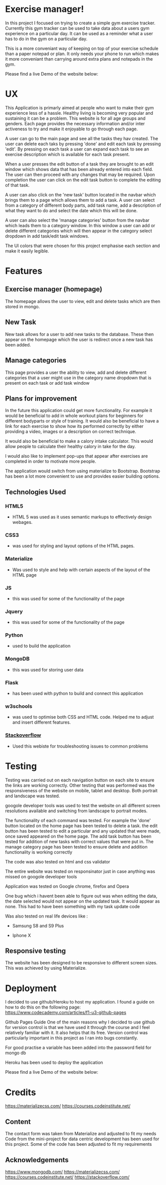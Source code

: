 # Exercise manager!

In this project I focused on trying to create a simple gym exercise tracker. Currently this gym tracker can be used to take data about a users gym experience on a particular day. It can be used as a reminder what a user has to do in the gym on a particular day.

This is a more conveniant way of keeping on top of your exercise schedule than a paper notepad or plan. It only needs your phone to run which makes it more conveniant than carrying around  extra plans and notepads in the gym. 


Please find a live Demo of the website below:



# UX
This Application is primarly aimed at people who want to make their gym experience less of a hassle. Healthy living is becoming very popular and sustaining it can be a problem. This website is for all age groups and genders. Each page provides the necessary information and/or inter activeness to try and make it enjoyable to go through each page. 

A user can go to the main page and see all the tasks they hav created. The user can delete each taks by pressing 'done' and edit each task by pressing 'edit'. By pressing on each task a user can expand each task to see an exercise description which is available for each task present.

When a user presses the edit button of a task they are brought to an edit window which shows data that has been already entered into each field. The user can then proceed with any changes that may be required. Upon completion the user can click on the edit task button to complete the editing of that task.

A user can also click on the 'new task' button located in the navbar which brings them to a page which allows them to add a task. A user can select from a category of different body parts, add task name, add a description of what they want to do and select the date which this will be done.

A user can also select the 'manage categories' button from the navbar which leads them to a category window. In this window a user can add or delete different categories which will then appear in the category select dropdown in add task/edit task windows.


The UI colors that were chosen for this project emphasise each section and make it easily legible.

# Features

## Exercise manager (homepage)

The homepage allows the user to view, edit and delete tasks which are then stored in mongo.

## New Task

New task allows for a user to add new tasks to the database. These then appear on the homepage which the user is redirect once a new task has been added.

## Manage categories 

This page provides a user the ability to view, add and delete different categories that a user might use in the category name dropdown that is present on each task or add task window



## Plans for improvement

In the future this application could get more functionality. For example it would be beneficial to add in whole workout plans for beginners for different bodyparts or style of training. It would also be beneficial to have a link for each exercise to show how its performed correctly by either providing a video, images or a description on correct technique.

It would also be beneficial to make a calory intake calculator. This would allow people to calculate their healthy calory in take for the day.

I would also like to implement pop-ups  that appear after exercises are completed in order to motivate more people.

The application would switch from using materialize to Bootstrap. Bootstrap has been a lot more convenient to use and provides easier building options.

## Technologies Used

### HTML5 
- HTML 5 was used as it uses semantic markups to effectively design webages.

### CSS3

- was used for styling and layout options of the HTML pages.

### Materialize

- Was used to style and help with certain aspects of the layout of the HTML page

### JS
- this was used for some of the functionality of the page

### Jquery
- this was used for some of the functionality of the page

### Python
- used to build the application

### MongoDB
- this was used for storing user data

### Flask
- has been used with python to build and connect this application

### w3schools
- was used to optimise both CSS and HTML code. Helped me to adjust and insert different features.

 ### [Stackoverflow](https://stackoverflow.com)

- Used this webiste for troubleshooting issues to common problems

# Testing

Testing was carried out on each navigation button on each site to ensure the links are working correctly. Other testing that was performed was the responsiveness of the website on mobile, tablet and desktop. Both portrait and landscape was tested.

googole developer tools was used to test the website on all different screen resolutions available and switching from landscape to portrait modes.

The functionality of each command was tested. For example the 'done' button located on the home page has been tested to delete a task. the edit button has been tested to edit a particular and any updated that were made, once saved appeared on the home page.
The add task button has been tested for addition of new tasks with correct values that were put in.
The manage category page has been tested to ensure delete and addition functionality is working correctly

The code was also tested on html and css validator

The entire website was tested on responsinator just in case anything was missed on googole developer tools

Application was tested on Google chrome, firefox and Opera

One bug which i havent been able to figure out was when editing the data, the date selected would not appear on the updated task. It would appear as none. This had to have been something with my task update code

Was also tested on real life devices like :

- Samsung S8 and S9 Plus

- Iphone X

## Responsive testing

The website has been designed to be responsive to different screen sizes. This was achieved by using Materialize.

# Deployment

I decided to use github/Heroku to host my application. I found a guide on how to do this on the following page: https://www.codecademy.com/articles/f1-u3-github-pages

Github Pages Guide
One of the main reasons why I decided to use github for version control is that we have used it through the course and I feel relatively familiar with it. It also helps that its free. Version control was particularly important in this project as I ran into bugs constantly.

For good practise a variable has been added into the password field for mongo db

Heroku has been used to deploy the application

Please find a live Demo of the website below:


# Credits

https://materializecss.com/
https://courses.codeinstitute.net/
## Content

The contact form was taken from Materialize and adjusted to fit my needs
Code from the mini-project for data centric development has been used for this project.
Some of the code has been adjusted to fit my requirements




## Acknowledgements
https://www.mongodb.com/
https://materializecss.com/
https://courses.codeinstitute.net/
https://stackoverflow.com/
